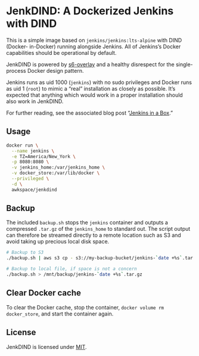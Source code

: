 # JenkDIND: A Dockerized Jenkins with DIND

This is a simple image based on `jenkins/jenkins:lts-alpine` with DIND (Docker-
in-Docker) running alongside Jenkins. All of Jenkins’s Docker capabilities
should be operational by default.

JenkDIND is powered by
[s6-overlay](https://github.com/just-containers/s6-overlay) and a healthy
disrespect for the single-process Docker design pattern.

Jenkins runs as uid 1000 (`jenkins`) with no sudo privileges and Docker runs as
uid 1 (`root`) to mimic a “real” installation as closely as possible. It’s
expected that anything which would work in a proper installation should also
work in JenkDIND.

For further reading, see the associated blog post “[Jenkins in a
Box](https://awk.space/blog/jenkins-in-a-box).”

## Usage

``` sh
docker run \
  --name jenkins \
  -e TZ=America/New_York \
  -p 8080:8080 \
  -v jenkins_home:/var/jenkins_home \
  -v docker_store:/var/lib/docker \
  --privileged \
  -d \
  awkspace/jenkdind
```

## Backup

The included `backup.sh` stops the `jenkins` container and outputs a compressed
`.tar.gz` of the `jenkins_home` to standard out. The script output can therefore
be streamed directly to a remote location such as S3 and avoid taking up
precious local disk space.

``` sh
# Backup to S3
./backup.sh | aws s3 cp - s3://my-backup-bucket/jenkins-`date +%s`.tar.gz

# Backup to local file, if space is not a concern
./backup.sh > /mnt/backup/jenkins-`date +%s`.tar.gz
```

## Clear Docker cache

To clear the Docker cache, stop the container, `docker volume rm docker_store`,
and start the container again.

## License

JenkDIND is licensed under [MIT](LICENSE).
